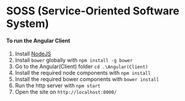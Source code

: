 # SOSS (Service-Oriented Software System)

#### To run the Angular Client

1. Install [NodeJS](http://nodejs.org/)
2. Install `bower` globally with `npm install -g bower`
3. Go to the Angular(Client) folder `cd .\Angular(Client)`
4. Install the required node components with `npm install`
5. Install the required bower components with `bower install`
6. Run the http server with `npm start`
7. Open the site on `http://localhost:8000/`